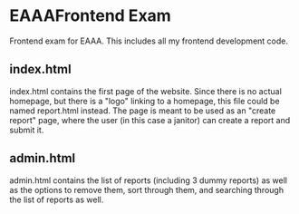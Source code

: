 # EAAAFrontend Exam
Frontend exam for EAAA. This includes all my frontend development code.

## index.html
index.html contains the first page of the website. Since there is no actual homepage, but there is a "logo" linking to a homepage, this file could be named report.html instead.
The page is meant to be used as an "create report" page, where the user (in this case a janitor) can create a report and submit it.

## admin.html
admin.html contains the list of reports (including 3 dummy reports) as well as the options to remove them, sort through them, and searching through the list of reports as well.
